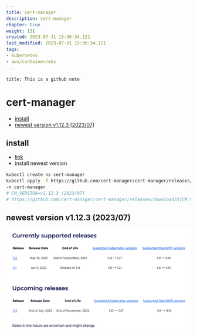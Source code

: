 ```yaml
---
title: cert-manager
description: cert-manager
chapter: true
weight: 131
created: 2023-07-31 15:36:34.121
last_modified: 2023-07-31 15:36:34.121
tags: 
- kubernetes 
- aws/container/eks 
---
```


```ad-attention
title: This is a github note

```

# cert-manager

- [install](#install)
- [newest version v1.12.3 (2023/07)](#newest-version-v1123-202307)


## install
- [link](https://cert-manager.io/docs/installation/) 
- install newest version 
```sh
kubectl create ns cert-manager
kubectl apply -f https://github.com/cert-manager/cert-manager/releases/latest/download/cert-manager.yaml \
-n cert-manager
# CM_VERSION=v1.12.3 (2023/07)
# https://github.com/cert-manager/cert-manager/releases/download/${CM_VERSION}/cert-manager.yaml

```

## newest version v1.12.3 (2023/07)

![cert-manager-png-1.png](cert-manager-png-1.png)


